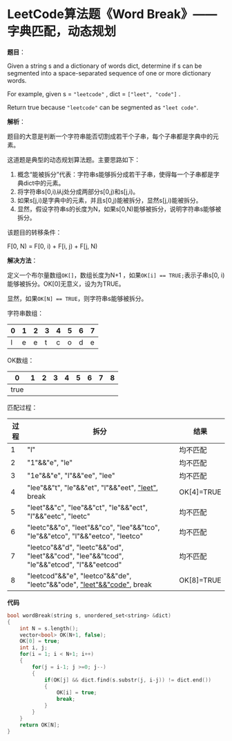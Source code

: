 # LeetCode算法题《Word Break》——字典匹配，动态规划

**题目**：

Given a string s and a dictionary of words dict, determine if s can be segmented into a space-separated sequence of one or more dictionary words.

For example, given 
s = `"leetcode"` , 
dict = `["leet", "code"]` .

Return true because `"leetcode"` can be segmented as `"leet code"`.

**解析**：

题目的大意是判断一个字符串能否切割成若干个子串，每个子串都是字典中的元素。

这道题是典型的动态规划算法题。主要思路如下：

1. 概念“能被拆分”代表：字符串s能够拆分成若干子串，使得每一个子串都是字典dict中的元素。
2. 将字符串s[0,i)从j处分成两部分s[0,j)和s[j,i)。
3. 如果s[j,i)是字典中的元素，并且s[0,j)能被拆分，显然s[j,i)能被拆分。
4. 显然，假设字符串s的长度为N，如果s[0,N)能够被拆分，说明字符串s能够被拆分。

该题目的转移条件：

F[0, N) = F[0, i) + F[i, j) + F[j, N)

**解决方法**：

定义一个布尔量数组`OK[]`，数组长度为N+1 ，如果`OK[i] == TRUE;`表示子串s[0, i)能够被拆分。OK[0]无意义，设为为TRUE。

显然，如果`OK[N] == TRUE`，则字符串s能够被拆分。

字符串数组：

| 0    | 1    | 2    | 3    | 4    | 5    | 6    | 7    |
| ---- | ---- | ---- | ---- | ---- | ---- | ---- | ---- |
| l    | e    | e    | t    | c    | o    | d    | e    |

OK数组：

| 0    | 1    | 2    | 3    | 4    | 5    | 6    | 7    | 8    |
| ---- | ---- | ---- | ---- | ---- | ---- | ---- | ---- | ---- |
| true |      |      |      |      |      |      |      |      |

匹配过程：

| 过程   | 拆分                                       | 结果         |
| ---- | ---------------------------------------- | ---------- |
| 1    | "l"                                      | 均不匹配       |
| 2    | "1"&&"e", "le"                           | 均不匹配       |
| 3    | "1e"&&"e", "l"&&"ee", "lee"              | 均不匹配       |
| 4    | "lee"&&"t", "le"&&"et", "l"&&"eet", <u>"leet"</u>, break | OK[4]=TRUE |
| 5    | "leet"&&"c", "lee"&&"ct", "le"&&"ect", "l"&&"eetc", "leetc" | 均不匹配       |
| 6    | "leetc"&&"o", "leet"&&"co", "lee"&&"tco", "le"&&"etco", "l"&&"eetco", "leetco" | 均不匹配       |
| 7    | "leetco"&&"d", "leetc"&&"od", "leet"&&"cod", "lee"&&"tcod", "le"&&"etcod", "l"&&"eetcod" | 均不匹配       |
| 8    | "leetcod"&&"e", "leetco"&&"de", "leetc"&&"ode", <u>"leet"&&"code"</u>, break | OK[8]=TRUE |

**代码**

```cpp
bool wordBreak(string s, unordered_set<string> &dict)
{
	int N = s.length();
  	vector<bool> OK(N+1, false);
  	OK[0] = true;
  	int i, j;
  	for(i = 1; i < N+1; i++)
    {
      	for(j = i-1; j >=0; j--)
        {
          	if(OK[j] && dict.find(s.substr(j, i-j)) != dict.end())
            {
              	OK[i] = true;
              	break;
            }
        }
    }
  	return OK[N];
}
```




